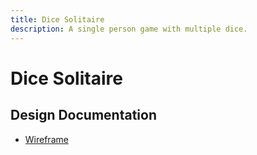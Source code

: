 ```yaml
---
title: Dice Solitaire
description: A single person game with multiple dice.
---
```


# Dice Solitaire

## Design Documentation

* [Wireframe](wireframe.md)
